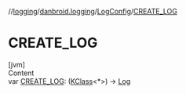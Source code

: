 //[logging](../../../index.md)/[danbroid.logging](../index.md)/[LogConfig](index.md)/[CREATE_LOG](-c-r-e-a-t-e_-l-o-g.md)



# CREATE_LOG  
[jvm]  
Content  
var [CREATE_LOG](-c-r-e-a-t-e_-l-o-g.md): ([KClass](https://kotlinlang.org/api/latest/jvm/stdlib/kotlin.reflect/-k-class/index.html)<*>) -> [Log](../-log/index.md)  



